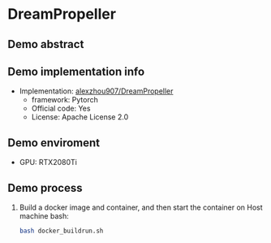 # DreamPropeller
## Demo abstract

## Demo implementation info
- Implementation: [alexzhou907/DreamPropeller](https://github.com/alexzhou907/DreamPropeller)
  - framework: Pytorch
  - Official code: Yes
  - License: Apache License 2.0

## Demo enviroment
- GPU: RTX2080Ti

## Demo process
1. Build a docker image and container, and then start the container on Host machine bash:
    ```bash
    bash docker_buildrun.sh
    ```


